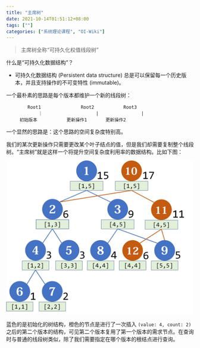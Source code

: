 ```yaml
---
title: "主席树"
date: 2021-10-14T01:51:12+08:00
tags: [""]
categories: ["系统理论课程", "OI-Wiki"]
---
```



> 主席树全称“可持久化权值线段树”

什么是“可持久化数据结构”？

- 可持久化数据结构 (Persistent data structure) 总是可以保留每一个历史版本，并且支持操作的不可变特性 (immutable)。

一个最朴素的思路是每个版本都维护一个新的线段树：

```
		Root1				Root2			Root3
			｜					 |				  |
	 初始版本			更新操作1		更新操作2
```

一个显然的思路是：这个思路的空间复杂度特别高。

我们的某次更新操作只需要更改某个叶子结点的值，但是我们却需要复制整个线段树。“主席树”就是这样一个将提升空间复杂度利用率的数据结构。比如下图：

![zhuxi_tree](./zhuxi_tree.jpeg)

蓝色的是初始化的树结构，橙色的节点是进行了一次插入 `(value: 4, count: 2)` 之后的第二个版本的结构，可见第二个版本复用了第一个版本的需求节点。在查询时与普通的线段树类似，除了我们需要指定在哪个版本的根结点进行查询。
